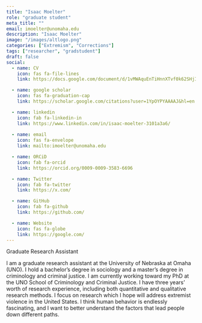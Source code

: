 ```yaml
---
title: "Isaac Moelter"
role: "graduate student"
meta_title: ""
email: imoelter@unomaha.edu
description: "Isaac Moelter"
image: "/images/altlogo.png"
categories: ["Extremism", "Corrections"]
tags: ["researcher", "gradstudent"]
draft: false
social:
  - name: CV
    icon: fas fa-file-lines
    link: https://docs.google.com/document/d/1vMWAquEnTiHnnXTvf0k62SHjIZmmoTJ_uVPW1YktWcE/edit?tab=t.0

  - name: google scholar
    icon: fas fa-graduation-cap
    link: https://scholar.google.com/citations?user=1YpOYPYAAAAJ&hl=en

  - name: linkedin
    icon: fab fa-linkedin-in
    link: https://www.linkedin.com/in/isaac-moelter-3101a3a6/
  
  - name: email
    icon: fas fa-envelope
    link: mailto:imoelter@unomaha.edu

  - name: ORCiD
    icon: fab fa-orcid
    link: https://orcid.org/0009-0009-3583-6696

  - name: Twitter
    icon: fab fa-twitter
    link: https://x.com/

  - name: GitHub
    icon: fab fa-github
    link: https://github.com/

  - name: Website
    icon: fas fa-globe
    link: https://google.com/
---
```

Graduate Research Assistant

<!--more-->

I am a graduate research assistant at the University of Nebraska at Omaha (UNO). I hold a bachelor’s degree in sociology and a master’s degree in criminology and criminal justice. I am currently working toward my PhD at the UNO School of Criminology and Criminal Justice. I have three years’ worth of research experience, including both quantitative and qualitative research methods. I focus on research which I hope will address extremist violence in the United States. I think human behavior is endlessly fascinating, and I want to better understand the factors that lead people down different paths.